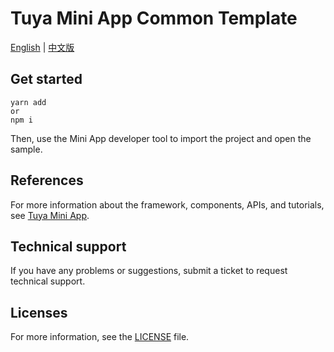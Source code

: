 # Tuya Mini App Common Template

[English](README.md) | [中文版](README_cn.md)

## Get started

```shell
yarn add
or
npm i
```

Then, use the Mini App developer tool to import the project and open the sample.

## References

For more information about the framework, components, APIs, and tutorials, see [Tuya Mini App](https://developer.tuya.com/cn/miniapp).

## Technical support

If you have any problems or suggestions, submit a ticket to request technical support.

## Licenses

For more information, see the [LICENSE](LICENSE) file.
